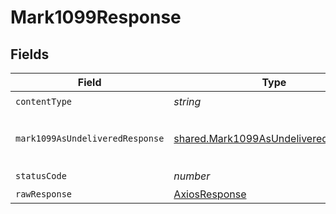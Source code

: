# Mark1099Response


## Fields

| Field                                                                                        | Type                                                                                         | Required                                                                                     | Description                                                                                  |
| -------------------------------------------------------------------------------------------- | -------------------------------------------------------------------------------------------- | -------------------------------------------------------------------------------------------- | -------------------------------------------------------------------------------------------- |
| `contentType`                                                                                | *string*                                                                                     | :heavy_check_mark:                                                                           | N/A                                                                                          |
| `mark1099AsUndeliveredResponse`                                                              | [shared.Mark1099AsUndeliveredResponse](../../models/shared/mark1099asundeliveredresponse.md) | :heavy_minus_sign:                                                                           | Mark 1099 as undelivered response                                                            |
| `statusCode`                                                                                 | *number*                                                                                     | :heavy_check_mark:                                                                           | N/A                                                                                          |
| `rawResponse`                                                                                | [AxiosResponse](https://axios-http.com/docs/res_schema)                                      | :heavy_minus_sign:                                                                           | N/A                                                                                          |